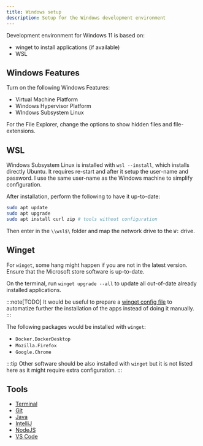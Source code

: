 ```yaml
---
title: Windows setup
description: Setup for the Windows development environment
---
```


Development environment for Windows 11 is based on:

- winget to install applications (if available)
- WSL

## Windows Features

Turn on the following Windows Features:

- Virtual Machine Platform
- Windows Hypervisor Platform
- WIndows Subsystem Linux

For the File Explorer, change the options to show hidden files and file-extensions.

## WSL

Windows Subsystem Linux is installed with `wsl --install`, which installs directly Ubuntu.
It requires re-start and after it setup the user-name and password.
I use the same user-name as the Windows machine to simplify configuration.

After installation, perform the following to have it up-to-date:

```bash
sudo apt update
sudo apt upgrade
sudo apt install curl zip # tools without configuration
```

Then enter in the `\\wsl$\` folder and map the network drive to the `W:` drive.

## Winget

For `winget`, some hang might happen if you are not in the latest version.
Ensure that the Microsoft store software is up-to-date.

On the terminal, run `winget upgrade --all` to update all out-of-date already installed applications.

:::note[TODO]
It would be useful to prepare a [winget config file](https://learn.microsoft.com/en-us/windows/package-manager/configuration/) to automatize further the installation of the apps instead of doing it manually.
:::

The following packages would be installed with `winget`:

- `Docker.DockerDesktop`
- `Mozilla.Firefox`
- `Google.Chrome`

:::tip
Other software should be also installed with `winget` but it is not listed here as it might require extra configuration.
:::

## Tools

- [Terminal](/dev-setup/tool/terminal)
- [Git](/dev-setup/tool/git)
- [Java](/dev-setup/tool/java)
- [IntelliJ](/dev-setup/tool/intellij)
- [NodeJS](/dev/tool/nodejs)
- [VS Code](/dev/tool/vscode)

